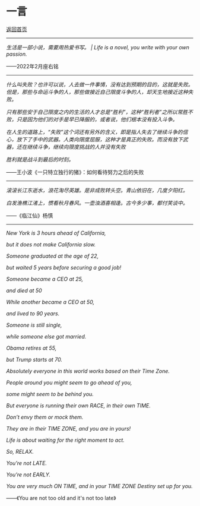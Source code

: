 # 一言

[返回首页](https://hao.ink)

---
*生活是一部小说，需要用热爱书写。 | Life is a novel, you write with your own passion.* 

——2022年2月座右铭
 
---

*什么叫失败？也许可以说，人去做一件事情，没有达到预期的目的，这就是失败。但是，那些与命运斗争的人，那些做接近自己限度斗争的人，却天生地接近这种失败。*

*只有那些安于自己限度之内的生活的人才总是“胜利”，这种“胜利者”之所以常胜不败，只是因为他们的对手是早已降服的，或者说，他们根本没有投入斗争。*

*在人生的道路上，“失败”这个词还有另外的含义，即是指人失去了继续斗争的信心，放下了手中的武器。人类向限度屈服，这种才是真正的失败。而没有放下武器，还在继续斗争，继续向限度挑战的人并没有失败*

*胜利就是战斗到最后的时刻。*

——王小波《一只特立独行的猪》：如何看待努力之后的失败

---

*滚滚长江东逝水，浪花淘尽英雄。是非成败转头空。青山依旧在，几度夕阳红。*

*白发渔樵江渚上，惯看秋月春风。一壶浊酒喜相逢。古今多少事，都付笑谈中。*

——《临江仙》杨慎

---

*New York is 3 hours ahead of California,*

*but it does not make California slow.*

*Someone graduated at the age of 22,*

*but waited 5 years before securing a good job!*

*Someone became a CEO at 25,*

*and died at 50*

*While another became a CEO at 50,*

*and lived to 90 years.*

*Someone is still single,*

*while someone else got married.*

*Obama retires at 55,*

*but Trump starts at 70.*

*Absolutely everyone in this world works based on their Time Zone.*

*People around you might seem to go ahead of you,*

*some might seem to be behind you.*

*But everyone is running their own RACE, in their own TIME.*

*Don’t envy them or mock them.*

*They are in their TIME ZONE, and you are in yours!*

*Life is about waiting for the right moment to act.*

*So, RELAX.*

*You’re not LATE.*

*You’re not EARLY.*

*You are very much ON TIME, and in your TIME ZONE Destiny set up for you.*

——《You are not too old and it's not too late》
